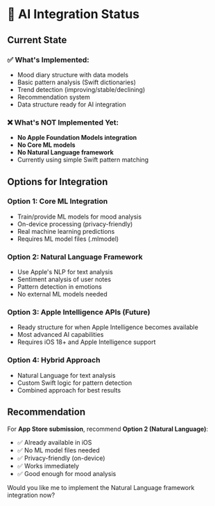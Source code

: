 # 🤖 AI Integration Status

## Current State

### ✅ What's Implemented:
- Mood diary structure with data models
- Basic pattern analysis (Swift dictionaries)
- Trend detection (improving/stable/declining)
- Recommendation system
- Data structure ready for AI integration

### ❌ What's NOT Implemented Yet:
- **No Apple Foundation Models integration**
- **No Core ML models**
- **No Natural Language framework**
- Currently using simple Swift pattern matching

## Options for Integration

### Option 1: Core ML Integration
- Train/provide ML models for mood analysis
- On-device processing (privacy-friendly)
- Real machine learning predictions
- Requires ML model files (.mlmodel)

### Option 2: Natural Language Framework
- Use Apple's NLP for text analysis
- Sentiment analysis of user notes
- Pattern detection in emotions
- No external ML models needed

### Option 3: Apple Intelligence APIs (Future)
- Ready structure for when Apple Intelligence becomes available
- Most advanced AI capabilities
- Requires iOS 18+ and Apple Intelligence support

### Option 4: Hybrid Approach
- Natural Language for text analysis
- Custom Swift logic for pattern detection
- Combined approach for best results

## Recommendation

For **App Store submission**, recommend **Option 2 (Natural Language)**:
- ✅ Already available in iOS
- ✅ No ML model files needed
- ✅ Privacy-friendly (on-device)
- ✅ Works immediately
- ✅ Good enough for mood analysis

Would you like me to implement the Natural Language framework integration now?

